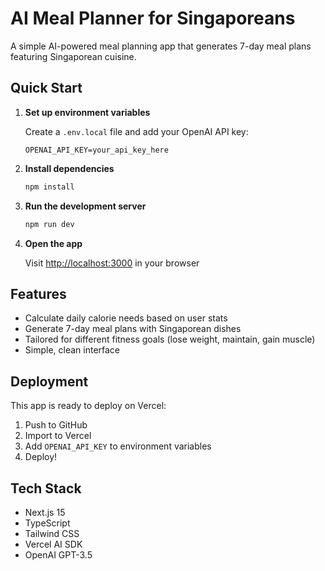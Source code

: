 # AI Meal Planner for Singaporeans

A simple AI-powered meal planning app that generates 7-day meal plans featuring Singaporean cuisine.

## Quick Start

1. **Set up environment variables**
   
   Create a `.env.local` file and add your OpenAI API key:
   ```
   OPENAI_API_KEY=your_api_key_here
   ```

2. **Install dependencies**
   ```bash
   npm install
   ```

3. **Run the development server**
   ```bash
   npm run dev
   ```

4. **Open the app**
   
   Visit [http://localhost:3000](http://localhost:3000) in your browser

## Features

- Calculate daily calorie needs based on user stats
- Generate 7-day meal plans with Singaporean dishes
- Tailored for different fitness goals (lose weight, maintain, gain muscle)
- Simple, clean interface

## Deployment

This app is ready to deploy on Vercel:

1. Push to GitHub
2. Import to Vercel
3. Add `OPENAI_API_KEY` to environment variables
4. Deploy!

## Tech Stack

- Next.js 15
- TypeScript
- Tailwind CSS
- Vercel AI SDK
- OpenAI GPT-3.5